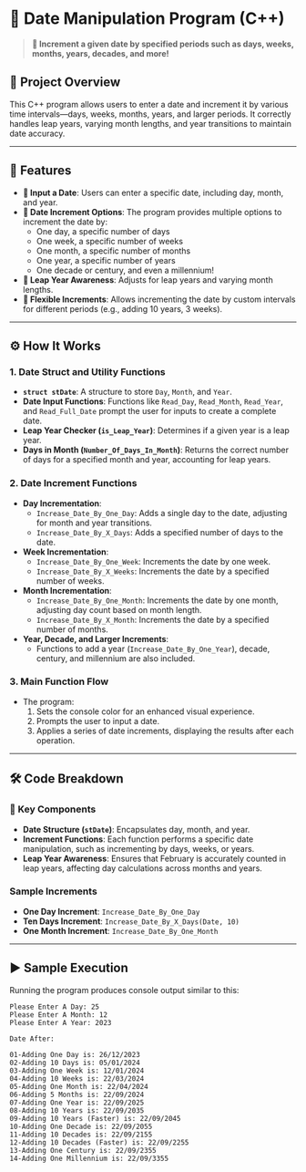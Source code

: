 # 📅 Date Manipulation Program (C++)

> **🔄 Increment a given date by specified periods such as days, weeks, months, years, decades, and more!**

## 📘 Project Overview
This C++ program allows users to enter a date and increment it by various time intervals—days, weeks, months, years, and larger periods. It correctly handles leap years, varying month lengths, and year transitions to maintain date accuracy.

---

## 🌟 Features
- **📅 Input a Date**: Users can enter a specific date, including day, month, and year.
- **📆 Date Increment Options**: The program provides multiple options to increment the date by:
  - One day, a specific number of days
  - One week, a specific number of weeks
  - One month, a specific number of months
  - One year, a specific number of years
  - One decade or century, and even a millennium!
- **🔄 Leap Year Awareness**: Adjusts for leap years and varying month lengths.
- **🔢 Flexible Increments**: Allows incrementing the date by custom intervals for different periods (e.g., adding 10 years, 3 weeks).

---

## ⚙️ How It Works
### 1. Date Struct and Utility Functions
- **`struct stDate`**: A structure to store `Day`, `Month`, and `Year`.
- **Date Input Functions**: Functions like `Read_Day`, `Read_Month`, `Read_Year`, and `Read_Full_Date` prompt the user for inputs to create a complete date.
- **Leap Year Checker (`is_Leap_Year`)**: Determines if a given year is a leap year.
- **Days in Month (`Number_Of_Days_In_Month`)**: Returns the correct number of days for a specified month and year, accounting for leap years.

### 2. Date Increment Functions
- **Day Incrementation**:
  - `Increase_Date_By_One_Day`: Adds a single day to the date, adjusting for month and year transitions.
  - `Increase_Date_By_X_Days`: Adds a specified number of days to the date.
- **Week Incrementation**:
  - `Increase_Date_By_One_Week`: Increments the date by one week.
  - `Increase_Date_By_X_Weeks`: Increments the date by a specified number of weeks.
- **Month Incrementation**:
  - `Increase_Date_By_One_Month`: Increments the date by one month, adjusting day count based on month length.
  - `Increase_Date_By_X_Month`: Increments the date by a specified number of months.
- **Year, Decade, and Larger Increments**:
  - Functions to add a year (`Increase_Date_By_One_Year`), decade, century, and millennium are also included.

### 3. Main Function Flow
- The program:
  1. Sets the console color for an enhanced visual experience.
  2. Prompts the user to input a date.
  3. Applies a series of date increments, displaying the results after each operation.

---

## 🛠️ Code Breakdown
### 🔹 Key Components
- **Date Structure (`stDate`)**: Encapsulates day, month, and year.
- **Increment Functions**: Each function performs a specific date manipulation, such as incrementing by days, weeks, or years.
- **Leap Year Awareness**: Ensures that February is accurately counted in leap years, affecting day calculations across months and years.

### Sample Increments
- **One Day Increment**: `Increase_Date_By_One_Day`
- **Ten Days Increment**: `Increase_Date_By_X_Days(Date, 10)`
- **One Month Increment**: `Increase_Date_By_One_Month`

---

## ▶️ Sample Execution
Running the program produces console output similar to this:

```plaintext
Please Enter A Day: 25
Please Enter A Month: 12
Please Enter A Year: 2023

Date After:

01-Adding One Day is: 26/12/2023
02-Adding 10 Days is: 05/01/2024
03-Adding One Week is: 12/01/2024
04-Adding 10 Weeks is: 22/03/2024
05-Adding One Month is: 22/04/2024
06-Adding 5 Months is: 22/09/2024
07-Adding One Year is: 22/09/2025
08-Adding 10 Years is: 22/09/2035
09-Adding 10 Years (Faster) is: 22/09/2045
10-Adding One Decade is: 22/09/2055
11-Adding 10 Decades is: 22/09/2155
12-Adding 10 Decades (Faster) is: 22/09/2255
13-Adding One Century is: 22/09/2355
14-Adding One Millennium is: 22/09/3355
